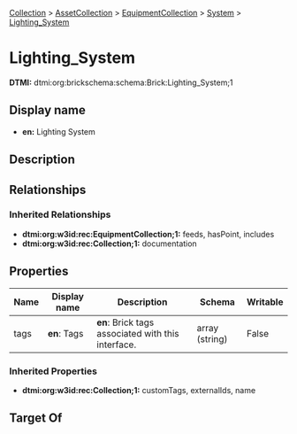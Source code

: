 [Collection](../../../Collection.md) > [AssetCollection](../../AssetCollection.md) > [EquipmentCollection](../EquipmentCollection.md) > [System](System.md) > [Lighting_System](.)
# Lighting_System
**DTMI:** dtmi:org:brickschema:schema:Brick:Lighting_System;1
## Display name
- **en:** Lighting System
## Description
## Relationships
### Inherited Relationships
* **dtmi:org:w3id:rec:EquipmentCollection;1:** feeds, hasPoint, includes
* **dtmi:org:w3id:rec:Collection;1:** documentation
## Properties
|Name|Display name|Description|Schema|Writable|
|-|-|-|-|-|
|tags|**en**: Tags|**en**: Brick tags associated with this interface.|array (string)|False|
### Inherited Properties
* **dtmi:org:w3id:rec:Collection;1:** customTags, externalIds, name
## Target Of
